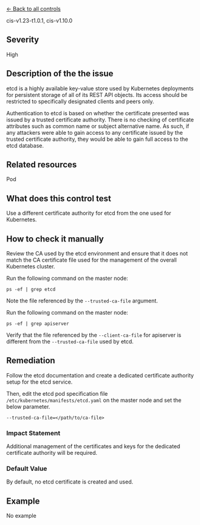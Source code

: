 [← Back to all controls](index.md)


cis-v1.23-t1.0.1, cis-v1.10.0

## Severity

High

## Description of the the issue

etcd is a highly available key-value store used by Kubernetes deployments for persistent storage of all of its REST API objects. Its access should be restricted to specifically designated clients and peers only.

 Authentication to etcd is based on whether the certificate presented was issued by a trusted certificate authority. There is no checking of certificate attributes such as common name or subject alternative name. As such, if any attackers were able to gain access to any certificate issued by the trusted certificate authority, they would be able to gain full access to the etcd database.

## Related resources

Pod

## What does this control test

Use a different certificate authority for etcd from the one used for Kubernetes.

## How to check it manually

Review the CA used by the etcd environment and ensure that it does not match the CA certificate file used for the management of the overall Kubernetes cluster.

 Run the following command on the master node:

```
ps -ef | grep etcd

```

 Note the file referenced by the `--trusted-ca-file` argument.

 Run the following command on the master node:

```
ps -ef | grep apiserver

```

 Verify that the file referenced by the `--client-ca-file` for apiserver is different from the `--trusted-ca-file` used by etcd.

## Remediation

Follow the etcd documentation and create a dedicated certificate authority setup for the etcd service.

 Then, edit the etcd pod specification file `/etc/kubernetes/manifests/etcd.yaml` on the master node and set the below parameter.

```
--trusted-ca-file=</path/to/ca-file>

```

### Impact Statement

Additional management of the certificates and keys for the dedicated certificate authority will be required.

### Default Value

By default, no etcd certificate is created and used.

## Example

No example
